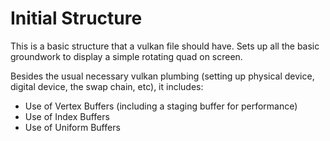 # Initial Structure
This is a basic structure that a vulkan file should have. Sets up all the basic groundwork to display a simple rotating quad on screen.

Besides the usual necessary vulkan plumbing (setting up physical device, digital device, the swap chain, etc), it includes:
* Use of Vertex Buffers (including a staging buffer for performance)
* Use of Index Buffers
* Use of Uniform Buffers
